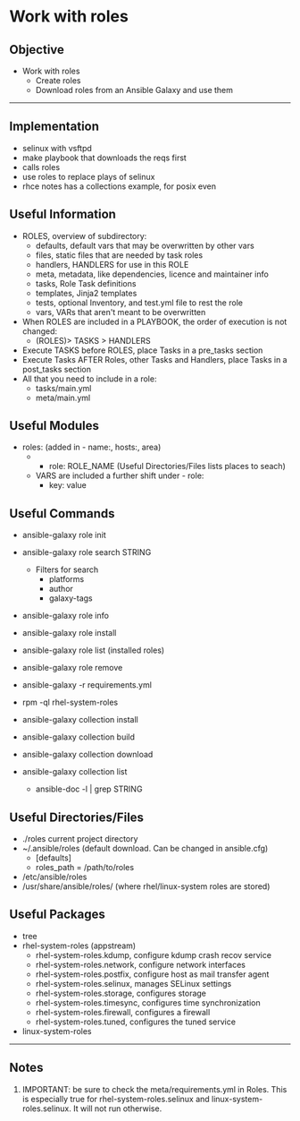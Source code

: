# Work with roles

## Objective
* Work with roles
	* Create roles
	* Download roles from an Ansible Galaxy and use them

---

## Implementation
- selinux with vsftpd
- make playbook that downloads the reqs first
- calls roles
- use roles to replace plays of selinux
- rhce notes has a collections example, for posix even

## Useful Information
* ROLES, overview of subdirectory:
	* defaults, default vars that may be overwritten by other vars
	* files, static files that are needed by task roles
	* handlers, HANDLERS for use in this ROLE
	* meta, metadata, like dependencies, licence and maintainer info
	* tasks, Role Task definitions
	* templates, Jinja2 templates
	* tests, optional Inventory, and test.yml file to rest the role
	* vars, VARs that aren't meant to be overwritten
* When ROLES are included in a PLAYBOOK, the order of execution is not changed:
	* (ROLES)> TASKS > HANDLERS
* Execute TASKS before ROLES, place Tasks in a pre_tasks section
* Execute Tasks AFTER Roles, other Tasks and Handlers, place Tasks in a post_tasks section
* All that you need to include in a role:
	* tasks/main.yml
	* meta/main.yml



## Useful Modules
* roles: (added in - name:, hosts:, area)
	* - role: ROLE_NAME (Useful Directories/Files lists places to seach)
	* VARS are included a further shift under - role:
		* key: value

## Useful Commands
* ansible-galaxy role init
* ansible-galaxy role search STRING
	* Filters for search
		* platforms
		* author
		* galaxy-tags
* ansible-galaxy role info
* ansible-galaxy role install
* ansible-galaxy role list (installed roles)
* ansible-galaxy role remove
* ansible-galaxy -r requirements.yml
* rpm -ql rhel-system-roles

* ansible-galaxy collection install
* ansible-galaxy collection build
* ansible-galaxy collection download
* ansible-galaxy collection list
	* ansible-doc -l | grep STRING


## Useful Directories/Files
* ./roles current project directory
* ~/.ansible/roles (default download. Can be changed in ansible.cfg)
	* [defaults]
	* roles_path = /path/to/roles
* /etc/ansible/roles
* /usr/share/ansible/roles/ (where rhel/linux-system roles are stored)

## Useful Packages
* tree
* rhel-system-roles (appstream)
	* rhel-system-roles.kdump, configure kdump crash recov service
	* rhel-system-roles.network, configure network interfaces
	* rhel-system-roles.postfix, configure host as mail transfer agent
	* rhel-system-roles.selinux, manages SELinux settings
	* rhel-system-roles.storage, configures storage
	* rhel-system-roles.timesync, configures time synchronization
	* rhel-system-roles.firewall, configures a firewall
	* rhel-system-roles.tuned, configures the tuned service
* linux-system-roles


---

## Notes
1. IMPORTANT: be sure to check the meta/requirements.yml in Roles. This is especially true for rhel-system-roles.selinux and linux-system-roles.selinux. It will not run otherwise.
